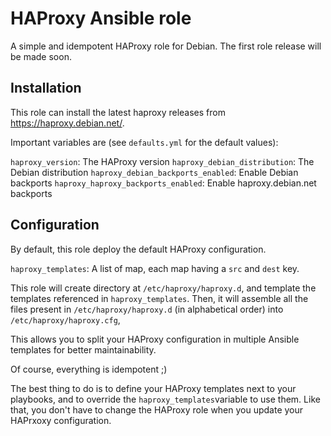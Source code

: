 # HAProxy Ansible role

A simple and idempotent HAProxy role for Debian.
The first role release will be made soon.

## Installation

This role can install the latest haproxy releases from https://haproxy.debian.net/.

Important variables are (see `defaults.yml` for the default values):

`haproxy_version`: The HAProxy version
`haproxy_debian_distribution`: The Debian distribution
`haproxy_debian_backports_enabled`: Enable Debian backports
`haproxy_haproxy_backports_enabled`: Enable haproxy.debian.net backports

## Configuration

By default, this role deploy the default HAProxy configuration.

`haproxy_templates`: A list of map, each map having a `src` and `dest` key.

This role will create directory at `/etc/haproxy/haproxy.d`, and template the templates referenced in `haproxy_templates`. Then, it will assemble all the files present in `/etc/haproxy/haproxy.d` (in alphabetical order) into `/etc/haproxy/haproxy.cfg`,

This allows you to split your HAProxy configuration in multiple Ansible templates for better maintainability.

Of course, everything is idempotent ;)

The best thing to do is to define your HAProxy templates next to your playbooks, and to override the `haproxy_templates`variable to use them. Like that, you don't have to change the HAProxy role when you update your HAPrxoxy configuration.
